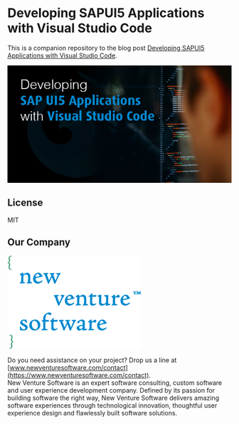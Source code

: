 # Developing SAPUI5 Applications with Visual Studio Code
This is a companion repository to the blog post [Developing SAPUI5 Applications with Visual Studio Code](https://www.newventuresoftware.com/blog/developing-sapui5-applications-with-visual-studio-code).

![Developing SAPUI5 Applications with Visual Studio Code Cover Image](cover.jpg "Cover")

## License

MIT

## Our Company

![New Venture Software](nvs.png "New Venture Software")  

Do you need assistance on your project? Drop us a line at [www.newventuresoftware.com/contact](https://www.newventuresoftware.com/contact).  
New Venture Software is an expert software consulting, custom software and user experience development company. Defined by its passion for building software the right way, New Venture Software delivers amazing software experiences through technological innovation, thoughtful user experience design and flawlessly built software solutions.
